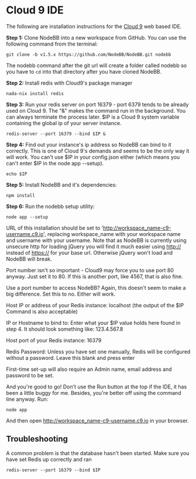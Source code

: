 Cloud 9 IDE
===========

The following are installation instructions for the [Cloud
9](https://c9.io/) web based IDE.

**Step 1:** Clone NodeBB into a new workspace from GitHub. You can use
the following command from the terminal:

```
git clone -b v1.5.x https://github.com/NodeBB/NodeBB.git nodebb
```

The nodebb command after the git url will create a folder called nodebb
so you have to `cd` into that directory after you have cloned NodeBB.

**Step 2:** Install redis with Cloud9's package manager

```
nada-nix install redis
```

**Step 3:** Run your redis server on port 16379 - port 6379 tends to be
already used on Cloud 9. The "&" makes the command run in the
background. You can always terminate the process later. \$IP is a Cloud
9 system variable containing the global ip of your server instance.

```
redis-server --port 16379 --bind $IP &
```

**Step 4:** Find out your instance's ip address so NodeBB can bind to it
correctly. This is one of Cloud 9's demands and seems to be the only way
it will work. You can't use \$IP in your config.json either (which means
you can't enter \$IP in the node app --setup).

```
echo $IP
```

**Step 5:** Install NodeBB and it's dependencies:

```
npm install
```

**Step 6:** Run the nodebb setup utility:

```
node app --setup
```

URL of this installation should be set to
'<http://workspace_name-c9-username.c9.io>', replacing workspace\_name
with your workspace name and username with your username. Note that as
NodeBB is currently using unsecure http for loading jQuery you will find
it much easier using <http://> instead of <https://> for your base url.
Otherwise jQuery won't load and NodeBB will break.

Port number isn't so important - Cloud9 may force you to use port 80
anyway. Just set it to 80. If this is another port, like 4567, that is
also fine.

Use a port number to access NodeBB? Again, this doesn't seem to make a
big difference. Set this to no. Either will work.

Host IP or address of your Redis instance: localhost (the output of the
\$IP Command is also acceptable)

IP or Hostname to bind to: Enter what your \$IP value holds here found
in step 4. It should look something like: 123.4.567.8

Host port of your Redis instance: 16379

Redis Password: Unless you have set one manually, Redis will be
configured without a password. Leave this blank and press enter

First-time set-up will also require an Admin name, email address and
password to be set.

And you're good to go! Don't use the Run button at the top if the IDE,
it has been a little buggy for me. Besides, you're better off using the
command line anyway. Run:

```
node app
```

And then open <http://workspace_name-c9-username.c9.io> in your browser.

Troubleshooting
---------------

A common problem is that the database hasn't been started. Make sure you
have set Redis up correctly and ran

```
redis-server --port 16379 --bind $IP
```
